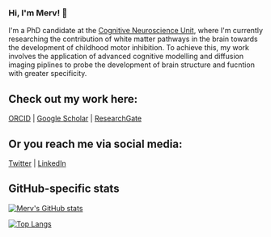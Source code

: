 ### Hi, I'm Merv! 👋

I'm a PhD candidate at the [Cognitive Neuroscience Unit](https://www.deakin.edu.au/psychology/our-research/cognitive-neuroscience-unit), where I'm currently researching the contribution of white matter pathways in the brain towards the development of childhood motor inhibition. To achieve this, my work involves the application of advanced cognitive modelling and diffusion imaging piplines to probe the development of brain structure and fucntion with greater specificity.


## Check out my work here:

[ORCID](https://orcid.org/my-orcid?orcid=0000-0001-8058-3995) | [Google Scholar](https://www.researchgate.net/profile/Mervyn-Singh-2) | [ResearchGate](https://www.researchgate.net/profile/Mervyn-Singh-2)

## Or you reach me via social media:

[Twitter](https://twitter.com/MervynSingh1) | [LinkedIn](https://www.linkedin.com/in/mervyn-singh/)


## GitHub-specific stats

[![Merv's GitHub stats](https://github-readme-stats.vercel.app/api?username=MervSingh)](https://github.com/MervSingh/github-readme-stats)


[![Top Langs](https://github-readme-stats.vercel.app/api/top-langs/?username=MervSingh&layout=compact)](https://github.com/MervSingh/github-readme-stats)

<!--
**MervSingh/MervSingh** is a ✨ _special_ ✨ repository because its `README.md` (this file) appears on your GitHub profile.
-->
